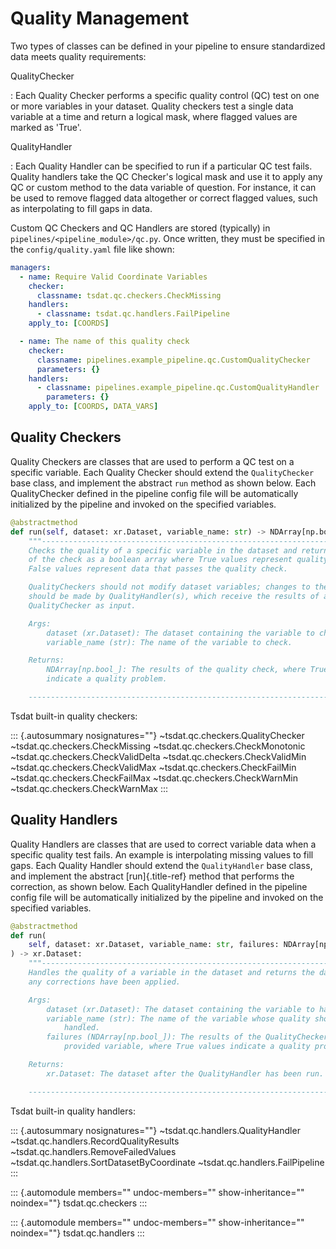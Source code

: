 # Quality Management

Two types of classes can be defined in your pipeline to ensure
standardized data meets quality requirements:

QualityChecker

:   Each Quality Checker performs a specific quality control (QC) test
    on one or more variables in your dataset. Quality checkers test a
    single data variable at a time and return a logical mask, where
    flagged values are marked as \'True\'.

QualityHandler

:   Each Quality Handler can be specified to run if a particular QC test
    fails. Quality handlers take the QC Checker\'s logical mask and use
    it to apply any QC or custom method to the data variable of
    question. For instance, it can be used to remove flagged data
    altogether or correct flagged values, such as interpolating to fill
    gaps in data.

Custom QC Checkers and QC Handlers are stored (typically) in
`pipelines/<pipeline_module>/qc.py`. Once written, they must be
specified in the `config/quality.yaml` file like shown:

```yaml
managers:
  - name: Require Valid Coordinate Variables
    checker:
      classname: tsdat.qc.checkers.CheckMissing
    handlers:
      - classname: tsdat.qc.handlers.FailPipeline
    apply_to: [COORDS]

  - name: The name of this quality check
    checker:
      classname: pipelines.example_pipeline.qc.CustomQualityChecker
      parameters: {}
    handlers:
      - classname: pipelines.example_pipeline.qc.CustomQualityHandler
        parameters: {}
    apply_to: [COORDS, DATA_VARS]
```

## Quality Checkers

Quality Checkers are classes that are used to perform a QC test on a
specific variable. Each Quality Checker should extend the
`QualityChecker` base class, and implement the abstract `run` method as
shown below. Each QualityChecker defined in the pipeline config file
will be automatically initialized by the pipeline and invoked on the
specified variables.

```python
@abstractmethod
def run(self, dataset: xr.Dataset, variable_name: str) -> NDArray[np.bool_]:
    """-----------------------------------------------------------------------------
    Checks the quality of a specific variable in the dataset and returns the results
    of the check as a boolean array where True values represent quality problems and
    False values represent data that passes the quality check.

    QualityCheckers should not modify dataset variables; changes to the dataset
    should be made by QualityHandler(s), which receive the results of a
    QualityChecker as input.

    Args:
        dataset (xr.Dataset): The dataset containing the variable to check.
        variable_name (str): The name of the variable to check.

    Returns:
        NDArray[np.bool_]: The results of the quality check, where True values
        indicate a quality problem.

    -----------------------------------------------------------------------------"""
```

Tsdat built-in quality checkers:

::: {.autosummary nosignatures=""}
\~tsdat.qc.checkers.QualityChecker \~tsdat.qc.checkers.CheckMissing
\~tsdat.qc.checkers.CheckMonotonic \~tsdat.qc.checkers.CheckValidDelta
\~tsdat.qc.checkers.CheckValidMin \~tsdat.qc.checkers.CheckValidMax
\~tsdat.qc.checkers.CheckFailMin \~tsdat.qc.checkers.CheckFailMax
\~tsdat.qc.checkers.CheckWarnMin \~tsdat.qc.checkers.CheckWarnMax
:::

## Quality Handlers

Quality Handlers are classes that are used to correct variable data when
a specific quality test fails. An example is interpolating missing
values to fill gaps. Each Quality Handler should extend the
`QualityHandler` base class, and implement the abstract
[run]{.title-ref} method that performs the correction, as shown below.
Each QualityHandler defined in the pipeline config file will be
automatically initialized by the pipeline and invoked on the specified
variables.

```python
@abstractmethod
def run(
    self, dataset: xr.Dataset, variable_name: str, failures: NDArray[np.bool_]
) -> xr.Dataset:
    """-----------------------------------------------------------------------------
    Handles the quality of a variable in the dataset and returns the dataset after
    any corrections have been applied.

    Args:
        dataset (xr.Dataset): The dataset containing the variable to handle.
        variable_name (str): The name of the variable whose quality should be
            handled.
        failures (NDArray[np.bool_]): The results of the QualityChecker for the
            provided variable, where True values indicate a quality problem.

    Returns:
        xr.Dataset: The dataset after the QualityHandler has been run.

    -----------------------------------------------------------------------------"""
```

Tsdat built-in quality handlers:

::: {.autosummary nosignatures=""}
\~tsdat.qc.handlers.QualityHandler
\~tsdat.qc.handlers.RecordQualityResults
\~tsdat.qc.handlers.RemoveFailedValues
\~tsdat.qc.handlers.SortDatasetByCoordinate
\~tsdat.qc.handlers.FailPipeline
:::

::: {.automodule members="" undoc-members="" show-inheritance="" noindex=""}
tsdat.qc.checkers
:::

::: {.automodule members="" undoc-members="" show-inheritance="" noindex=""}
tsdat.qc.handlers
:::
